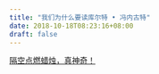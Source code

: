 ```yaml
--- 
title: "我们为什么要读库尔特 • 冯内古特" 
date: 2018-10-18T08:23:16+08:00 
draft: false 
--- 
```

[ 隔空点燃蜡烛，真神奇！](https://mp.weixin.qq.com/s?src=11&timestamp=1545760480&ver=1317&signature=1aRsoCusIt0AjXhQxfnpi5nBtlZiF-bx*1mTslFAT3QN2aaiMdsiSdw58g8EDSgOMeSGdd1lWbmJnNUxB75xqhFfNjAWDbjaxn-qf*zI1v5Uk0y1QUEfik4xHjrHzvJl&new=1)
<!--stackedit_data:
eyJoaXN0b3J5IjpbNzUyOTE4NzIxLC01NDk1MjkwOTIsLTIwOT
QyODMzNzgsNzYzOTg0MzYyLDQwNzA2NDMzMiwtNjA1OTI4NjMx
LDkwMDM3MzYxOCwtMTA4NDc2Mjk3NiwtMTc0NDY0ODI1MiwxMD
IwMjM4MzU3LC0yOTE1MjIwMjQsLTE5NTc4ODYwNTUsLTEyNTc4
NDc0MTUsMjIyNzI3NjgxXX0=
-->